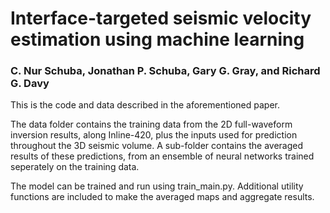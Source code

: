 # Interface-targeted seismic velocity estimation using machine learning
### C. Nur Schuba, Jonathan P. Schuba, Gary G. Gray, and Richard G. Davy

This is the code and data described in the aforementioned paper.  

The data folder contains the training data from the 2D full-waveform inversion results, along Inline-420, plus the inputs used for prediction throughout the 3D seismic volume. A sub-folder contains the averaged results of these predictions, from an ensemble of neural networks trained seperately on the training data.

The model can be trained and run using train_main.py.  Additional utility functions are included to make the averaged maps and aggregate results. 